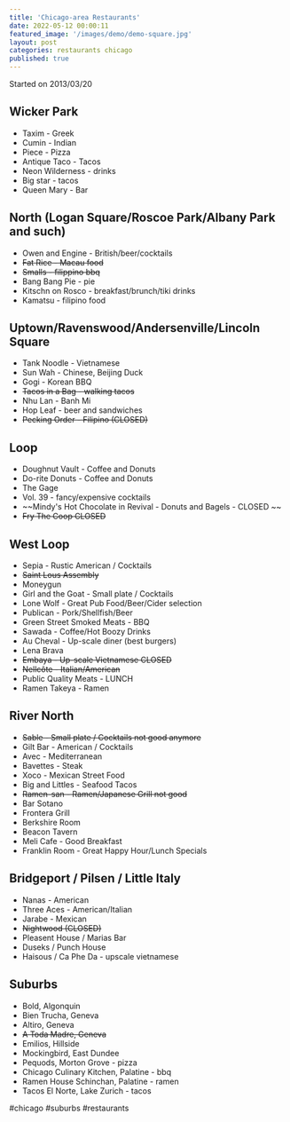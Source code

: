 ```yaml
---
title: 'Chicago-area Restaurants'
date: 2022-05-12 00:00:11
featured_image: '/images/demo/demo-square.jpg'
layout: post
categories: restaurants chicago
published: true
---
```


Started on 2013/03/20

## Wicker Park
* Taxim - Greek
* Cumin - Indian
* Piece - Pizza
* Antique Taco - Tacos
* Neon Wilderness - drinks
* Big star - tacos
* Queen Mary - Bar

## North (Logan Square/Roscoe Park/Albany Park and such)
* Owen and Engine - British/beer/cocktails
* ~~Fat Rice - Macau food~~
* ~~Smalls - filippino bbq~~
* Bang Bang Pie - pie
* Kitschn on Rosco - breakfast/brunch/tiki drinks
* Kamatsu - filipino food

## Uptown/Ravenswood/Andersenville/Lincoln Square
* Tank Noodle - Vietnamese
* Sun Wah - Chinese, Beijing Duck
* Gogi - Korean BBQ
* ~~Tacos in a Bag - walking tacos~~
* Nhu Lan - Banh Mi
* Hop Leaf - beer and sandwiches
* ~~Pecking Order - Filipino (CLOSED)~~

## Loop
* Doughnut Vault - Coffee and Donuts
* Do-rite Donuts - Coffee and Donuts
* The Gage
* Vol. 39 - fancy/expensive cocktails
* ~~Mindy's Hot Chocolate in Revival - Donuts and Bagels - CLOSED ~~
* ~~Fry The Coop CLOSED~~

## West Loop
* Sepia - Rustic American / Cocktails
* ~~Saint Lous Assembly~~
* Moneygun
* Girl and the Goat - Small plate / Cocktails
* Lone Wolf - Great Pub Food/Beer/Cider selection
* Publican - Pork/Shellfish/Beer
* Green Street Smoked Meats - BBQ
* Sawada - Coffee/Hot Boozy Drinks
* Au Cheval - Up-scale diner (best burgers)
* Lena Brava
* ~~Embaya - Up-scale Vietnamese CLOSED~~
* ~~Nellcôte - Italian/American~~
* Public Quality Meats - LUNCH
* Ramen Takeya - Ramen

## River North
* ~~Sable - Small plate / Cocktails not good anymore~~
* Gilt Bar - American / Cocktails
* Avec - Mediterranean
* Bavettes - Steak
* Xoco - Mexican Street Food
* Big and Littles - Seafood Tacos
* ~~Ramen-san - Ramen/Japanese Grill not good~~
* Bar Sotano
* Frontera Grill
* Berkshire Room
* Beacon Tavern
* Meli Cafe - Good Breakfast
* Franklin Room  - Great Happy Hour/Lunch Specials

## Bridgeport / Pilsen / Little Italy
* Nanas - American
* Three Aces - American/Italian
* Jarabe - Mexican
* ~~Nightwood (CLOSED)~~
* Pleasent House / Marias Bar
* Duseks / Punch House
* Haisous / Ca Phe Da - upscale vietnamese

## Suburbs
* Bold, Algonquin
* Bien Trucha, Geneva
* Altiro, Geneva
* ~~A Toda Madre, Geneva~~
* Emilios, Hillside
* Mockingbird, East Dundee
* Pequods, Morton Grove - pizza
* Chicago Culinary Kitchen, Palatine - bbq
* Ramen House Schinchan, Palatine - ramen
* Tacos El Norte, Lake Zurich - tacos

#chicago #suburbs #restaurants
